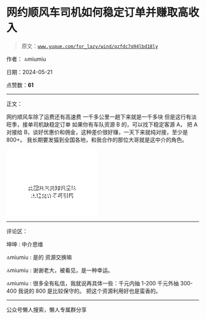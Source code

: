 # 网约顺风车司机如何稳定订单并赚取高收入

> 原文：[`www.yuque.com/for_lazy/wind/qzfdc7q94lbd18ly`](https://www.yuque.com/for_lazy/wind/qzfdc7q94lbd18ly)

作者： 🔝miumiu

日期：2024-05-21

点赞数：**61**

* * *

正文：

网约顺风车除了运费还有高速费 一千多公里一趟下来就是一千多块 但是这行有淡旺季，接单司机缺稳定订单 如果你有车队资源 B 的，可以找下稳定客源 A，
把 A 对接给 B，谈好优惠价和佣金，这种差价很好赚，一天下来就纯对接，至少是 800+。 我长期要发猫到全国各地，和我合作的那位大哥就是这中介的角色。

![](img/ba670c3dcb724b50b492a39698561f70.png)

* * *

评论区：

坤坤 : 中介思维

🔝miumiu : 是的 资源交换嘛

🔝miumiu : 谢谢老大，被看见，是一种幸运。

🔝miumiu : 很多全有私信，我就说再具体一些：千元内抽 1-200 千元外抽 300-400 我说的 800 是比较保守的。 把这个资源利用好也是蛮香的。

* * *

公众号懒人搜索，懒人专属群分享